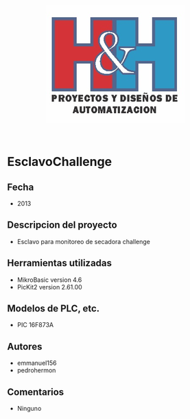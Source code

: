 <br/>
<p align="center">
  <img src="https://github.com/hhautomatizacion/lav-tupesa/blob/master/Programas/iconos%20v3/LOGO2.png">
</p>
<br/>

# EsclavoChallenge

## Fecha
* 2013

## Descripcion del proyecto
* Esclavo para monitoreo de secadora challenge

## Herramientas utilizadas
* MikroBasic version 4.6
* PicKit2 version 2.61.00
	
## Modelos de PLC, etc.
* PIC 16F873A

## Autores
* emmanuel156
* pedrohermon

## Comentarios
* Ninguno
